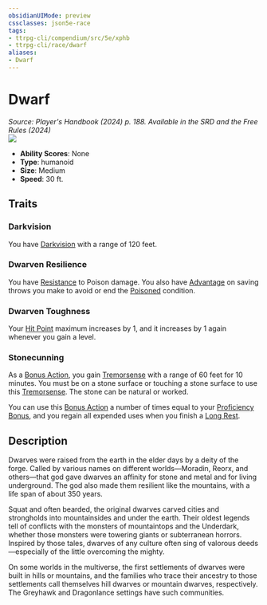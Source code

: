 ```yaml
---
obsidianUIMode: preview
cssclasses: json5e-race
tags:
- ttrpg-cli/compendium/src/5e/xphb
- ttrpg-cli/race/dwarf
aliases:
- Dwarf
---
```

# Dwarf
*Source: Player's Handbook (2024) p. 188. Available in the <span title='Systems Reference Document (5.2)'>SRD</span> and the Free Rules (2024)*  
![](races/XPHB/Dwarf.webp#right)

- **Ability Scores**: None
- **Type**: humanoid
- **Size**: Medium
- **Speed**: 30 ft.

## Traits

### Darkvision

You have [Darkvision](/3-Mechanics/CLI/senses.md#Darkvision) with a range of 120 feet.

### Dwarven Resilience

You have [Resistance](/3-Mechanics/CLI/variant-rules/resistance-xphb.md) to Poison damage. You also have [Advantage](/3-Mechanics/CLI/variant-rules/advantage-xphb.md) on saving throws you make to avoid or end the [Poisoned](/3-Mechanics/CLI/conditions.md#Poisoned) condition.

### Dwarven Toughness

Your [Hit Point](/3-Mechanics/CLI/variant-rules/hit-points-xphb.md) maximum increases by 1, and it increases by 1 again whenever you gain a level.

### Stonecunning

As a [Bonus Action](/3-Mechanics/CLI/variant-rules/bonus-action-xphb.md), you gain [Tremorsense](/3-Mechanics/CLI/senses.md#Tremorsense) with a range of 60 feet for 10 minutes. You must be on a stone surface or touching a stone surface to use this [Tremorsense](/3-Mechanics/CLI/senses.md#Tremorsense). The stone can be natural or worked.

You can use this [Bonus Action](/3-Mechanics/CLI/variant-rules/bonus-action-xphb.md) a number of times equal to your [Proficiency Bonus](/3-Mechanics/CLI/variant-rules/proficiency-xphb.md), and you regain all expended uses when you finish a [Long Rest](/3-Mechanics/CLI/variant-rules/long-rest-xphb.md).

## Description

Dwarves were raised from the earth in the elder days by a deity of the forge. Called by various names on different worlds—Moradin, Reorx, and others—that god gave dwarves an affinity for stone and metal and for living underground. The god also made them resilient like the mountains, with a life span of about 350 years.

Squat and often bearded, the original dwarves carved cities and strongholds into mountainsides and under the earth. Their oldest legends tell of conflicts with the monsters of mountaintops and the Underdark, whether those monsters were towering giants or subterranean horrors. Inspired by those tales, dwarves of any culture often sing of valorous deeds—especially of the little overcoming the mighty.

On some worlds in the multiverse, the first settlements of dwarves were built in hills or mountains, and the families who trace their ancestry to those settlements call themselves hill dwarves or mountain dwarves, respectively. The Greyhawk and Dragonlance settings have such communities.